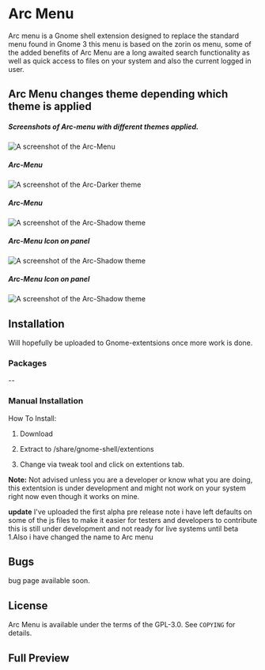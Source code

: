 # Arc Menu

Arc menu is a Gnome shell extension designed to replace the standard menu found in Gnome 3 this menu is based on the zorin os menu, some of the added benefits of Arc Menu are a long awaited search functionality as well as quick access to files on your system and also the current  logged in user.

## Arc Menu changes theme depending which theme is applied 

##### Screenshots of Arc-menu with different themes applied.

![A screenshot of the Arc-Menu](https://github.com/LinxGem33/OSX-Arc-Menu/blob/master/screenshots/menul.png?raw=true)

##### Arc-Menu

![A screenshot of the Arc-Darker theme](https://github.com/LinxGem33/OSX-Arc-Menu/blob/master/screenshots/menud.png?raw=true)

##### Arc-Menu

![A screenshot of the Arc-Shadow theme](https://github.com/LinxGem33/OSX-Arc-Menu/blob/master/screenshots/mend7.png?raw=true)

##### Arc-Menu Icon on panel

![A screenshot of the Arc-Shadow theme](https://github.com/LinxGem33/OSX-Arc-Menu/blob/master/screenshots/bar1.png?raw=true)

##### Arc-Menu Icon on panel

![A screenshot of the Arc-Shadow theme](https://github.com/LinxGem33/OSX-Arc-Menu/blob/master/screenshots/bard3.png?raw=true)

## Installation

Will hopefully be uploaded to Gnome-extentsions once more work is done.

### Packages


--

### Manual Installation

How To Install:

1. Download 

2. Extract to /share/gnome-shell/extentions

3. Change via tweak tool and click on extentions tab.

**Note:** Not advised unless you are a developer or know what you are doing, this extentsion is under development and might not work on your system right now even though it works on mine. 

**update** I've uploaded the first alpha pre release note i have left defaults on some of the js files to make it easier for testers and developers to contribute this is still under development and not ready for live systems until beta 1.Also i have changed the name to Arc menu



## Bugs
bug page available soon.

## License
Arc Menu is available under the terms of the GPL-3.0. See `COPYING` for details.

## Full Preview

